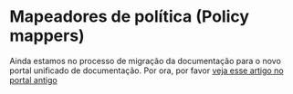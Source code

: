 ﻿# Mapeadores de política (Policy mappers)

Ainda estamos no processo de migração da documentação para o novo portal unificado de documentação. Por ora, por favor
[veja esse artigo no portal antigo](http://pki.lacunasoftware.com/Help/html/4e9a354a-cbdf-470a-9e1e-aff07f867935.htm)
